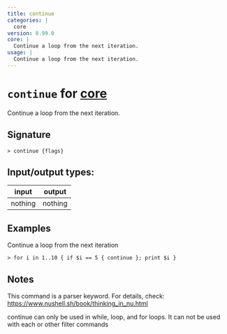 ```yaml
---
title: continue
categories: |
  core
version: 0.99.0
core: |
  Continue a loop from the next iteration.
usage: |
  Continue a loop from the next iteration.
---
```

<!-- This file is automatically generated. Please edit the command in https://github.com/nushell/nushell instead. -->

# `continue` for [core](/commands/categories/core.md)

<div class='command-title'>Continue a loop from the next iteration.</div>

## Signature

```> continue {flags} ```


## Input/output types:

| input   | output  |
| ------- | ------- |
| nothing | nothing |

## Examples

Continue a loop from the next iteration
```nu
> for i in 1..10 { if $i == 5 { continue }; print $i }

```

## Notes
This command is a parser keyword. For details, check:
  https://www.nushell.sh/book/thinking_in_nu.html

  continue can only be used in while, loop, and for loops. It can not be used with each or other filter commands